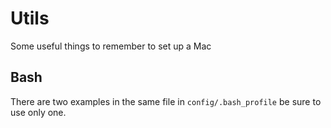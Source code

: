 # Utils
Some useful things to remember to set up a Mac

## Bash
There are two examples in the same file in `config/.bash_profile` be sure to use only one.